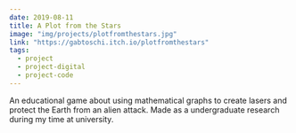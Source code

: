 ```yaml
---
date: 2019-08-11
title: A Plot from the Stars
image: "img/projects/plotfromthestars.jpg"
link: "https://gabtoschi.itch.io/plotfromthestars"
tags:
  - project
  - project-digital
  - project-code
---
```


An educational game about using mathematical graphs to create lasers and protect the Earth from an alien attack. Made as a undergraduate research during my time at university.